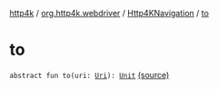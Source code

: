 [http4k](../../index.md) / [org.http4k.webdriver](../index.md) / [Http4KNavigation](index.md) / [to](./to.md)

# to

`abstract fun to(uri: `[`Uri`](../../org.http4k.core/-uri/index.md)`): `[`Unit`](https://kotlinlang.org/api/latest/jvm/stdlib/kotlin/-unit/index.html) [(source)](https://github.com/http4k/http4k/blob/master/http4k-testing-webdriver/src/main/kotlin/org/http4k/webdriver/Http4kWebDriver.kt#L33)